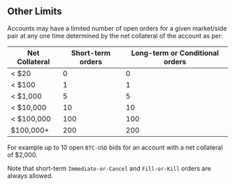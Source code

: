 ## Other Limits

Accounts may have a limited number of open orders for a given market/side pair at any one time determined by the net collateral of the account as per:

| Net Collateral | Short-term orders | Long-term or Conditional orders |
| -------------- | ----------------- | ------------------------------- |
| < $20          | 0                 | 0                               |
| < $100         | 1                 | 1                               |
| < $1,000       | 5                 | 5                               |
| < $10,000      | 10                | 10                              |
| < $100,000     | 100               | 100                             |
| $100,000+      | 200               | 200                             |

For example up to 10 open `BTC-USD` bids for an account with a net collateral of $2,000.

Note that short-term `Immediate-or-Cancel` and `Fill-or-Kill` orders are always allowed.
